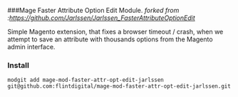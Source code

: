 ###Mage Faster Attribute Option Edit Module. 
_forked from :https://github.com/Jarlssen/Jarlssen_FasterAttributeOptionEdit_

Simple Magento extension, that fixes a browser timeout / crash,
when we attempt to save an attribute with thousands options from the Magento admin interface.

### Install
`modgit add mage-mod-faster-attr-opt-edit-jarlssen git@github.com:flintdigital/mage-mod-faster-attr-opt-edit-jarlssen.git`

